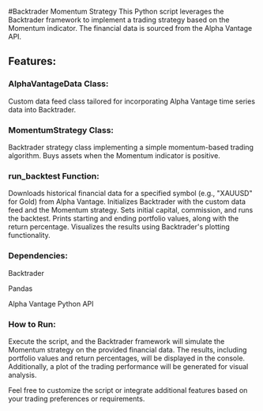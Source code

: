 #Backtrader Momentum Strategy 
This Python script leverages the Backtrader framework to implement a trading strategy based on the Momentum indicator. The financial data is sourced from the Alpha Vantage API.

## Features:

### AlphaVantageData Class:
Custom data feed class tailored for incorporating Alpha Vantage time series data into Backtrader.

### MomentumStrategy Class:
Backtrader strategy class implementing a simple momentum-based trading algorithm.
Buys assets when the Momentum indicator is positive.

### run_backtest Function:
Downloads historical financial data for a specified symbol (e.g., "XAUUSD" for Gold) from Alpha Vantage.
Initializes Backtrader with the custom data feed and the Momentum strategy.
Sets initial capital, commission, and runs the backtest.
Prints starting and ending portfolio values, along with the return percentage.
Visualizes the results using Backtrader's plotting functionality.


### Dependencies:

Backtrader

Pandas

Alpha Vantage Python API

### How to Run:

Execute the script, and the Backtrader framework will simulate the Momentum strategy on the provided financial data. The results, including portfolio values and return percentages, will be displayed in the console. Additionally, a plot of the trading performance will be generated for visual analysis.

Feel free to customize the script or integrate additional features based on your trading preferences or requirements.

